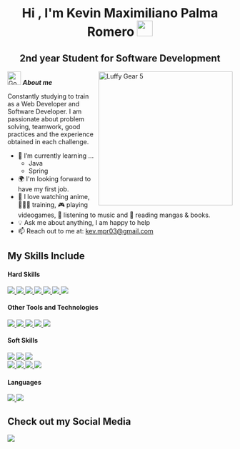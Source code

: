 <h1 align="center"><b>Hi , I'm Kevin Maximiliano Palma Romero </b><img src="https://media.giphy.com/media/hvRJCLFzcasrR4ia7z/giphy.gif" width="35"></h1>
<h2 align="center"><b>2nd year Student for Software Development</b></h2>
<!--  -->
<img align="right" width=300px alt="Luffy Gear 5" src="https://media.tenor.com/lO6HqZ3I2dIAAAAi/e.gif" />

<img src="https://media.tenor.com/z5_M1QreKEcAAAAi/gon-gon-laughing.gif" width="30px" alt="Gon laughing">&nbsp;***About me***

Constantly studying to train as a Web Developer and Software Developer. I am passionate about problem solving, teamwork, good practices and the experience obtained in each challenge.

- 🌱 I’m currently learning ...
  - Java
  - Spring
- 🌍 I'm looking forward to have my first job.
- 🧡 I love watching anime, 🏋🏽‍♂️ training, 🎮 playing videogames, 🎵 listening to music and 📖 reading mangas & books.
- 💡 Ask me about anything, I am happy to help<br>
- 📫 Reach out to me at: <a href="mailto:kev.mpr03@gmail.com">kev.mpr03@gmail.com</a>

## My Skills Include

<h4> Hard Skills </h4>
<span> 
  <a href="https://developer.mozilla.org/en-US/docs/Web/HTML">
    <img src="https://img.shields.io/badge/HTML5-E34F26?style=for-the-badge&logo=html5&logoColor=white">
  </a>
  <a href="https://developer.mozilla.org/en-US/docs/Web/CSS">
    <img src="https://img.shields.io/badge/CSS3-1572B6?style=for-the-badge&logo=css3&logoColor=white">
  </a>
  <a href="https://tailwindcss.com">
    <img src="https://img.shields.io/badge/Tailwind CSS-06B6D4?style=for-the-badge&logo=tailwindcss&logoColor=white">
  </a>
  <a href="https://developer.mozilla.org/en-US/docs/Web/JavaScript">
    <img src="https://img.shields.io/badge/JavaScript-F7DF1E?style=for-the-badge&logo=javascript&logoColor=black">
  </a>
  <a href="https://docs.oracle.com/en/java/javase/17/docs/api//">
    <img src="https://img.shields.io/badge/Java-ED8B00?style=for-the-badge&logo=coffeescript&logoColor=white">
  </a>
  <a href="https://learn.microsoft.com/en-gb/dotnet/csharp/">
    <img src="https://img.shields.io/badge/C%23-A178DB?style=for-the-badge&logo=C&logoColor=white">
  </a>
  <a href="https://www.mysql.com">
    <img src="https://img.shields.io/badge/MySQL-4479A1?style=for-the-badge&logo=mysql&logoColor=white">
  </a>
</span>


<h4> Other Tools and Technologies </h4>
<span>
  <a href="https://git-scm.com">
    <img src="https://img.shields.io/badge/Git-F05032?style=for-the-badge&logo=git&logoColor=white">
  </a>
  <a href="https://github.com">
    <img src="https://img.shields.io/badge/Github-181717?style=for-the-badge&logo=github&logoColor=white">
  </a>
  <a href="www.notion.so">
    <img src="https://img.shields.io/badge/Notion-181717?style=for-the-badge&logo=notion&logoColor=white">
  </a>
  <a href="https://www.atlassian.com/software/jira?campaign=18442480203&adgroup=140479881486&targetid=aud-1927178452745:kwd-855725830&matchtype=e&network=g&device=c&device_model=&creative=697046809145&keyword=jira&placement=&target=&ds_eid=700000001558501&ds_e1=GOOGLE&gad_source=1&gclid=CjwKCAjwjsi4BhB5EiwAFAL0YARCDGSvIso1TWJOa4W7As1H_D98KppbrsMOc1Y9ySDUzeS1EtiZTBoC2LwQAvD_BwE">
    <img src="https://img.shields.io/badge/jira-0052CC?style=for-the-badge&logo=jira&logoColor=white">
  </a>
  <a href="https://trello.com/es">
    <img src="https://img.shields.io/badge/Trello-0052CC?style=for-the-badge&logo=Trello&logoColor=white">
  </a> 
</span>


<h4> Soft Skills </h4>
<span>
  <a href="https://www.linkedin.com/in/kevin-m-palma-r/">
    <img src="https://img.shields.io/badge/Teamwork-F453C4?style=for-the-badge&logo=trilium&logoColor=white">
  </a>
  <a href="https://www.linkedin.com/in/kevin-m-palma-r/">
    <img src="https://img.shields.io/badge/Planning and time management-E57CD8?style=for-the-badge&logo=trilium&logoColor=white">
  </a>
  <a href="https://www.linkedin.com/in/kevin-m-palma-r/">
    <img src="https://img.shields.io/badge/Communication and active listening-F453C4?style=for-the-badge&logo=trilium&logoColor=white">
  </a><br>
  <a href="https://www.linkedin.com/in/kevin-m-palma-r/">
    <img src="https://img.shields.io/badge/Critical thinking-E57CD8?style=for-the-badge&logo=trilium&logoColor=white"> 
  </a>
  <a href="https://www.linkedin.com/in/kevin-m-palma-r/">
    <img src="https://img.shields.io/badge/Professional ethics-F453C4?style=for-the-badge&logo=trilium&logoColor=white">
  </a>
  <a href="https://www.linkedin.com/in/kevin-m-palma-r/">
    <img src="https://img.shields.io/badge/Negotiation-E57CD8?style=for-the-badge&logo=trilium&logoColor=white">
  </a>
  <a href="https://www.linkedin.com/in/kevin-m-palma-r/">
    <img src="https://img.shields.io/badge/Adaptability-F453C4?style=for-the-badge&logo=trilium&logoColor=white">
  </a> 
</span>


<h4> Languages </h3>
<span>
  <a href="https://cert.efset.org/en/Sd4LCm">
    <img src="https://img.shields.io/badge/Spanish (Native)-4285F4?style=for-the-badge&logo=googletranslate&logoColor=white">
  </a>
  
  <a href="https://cert.efset.org/en/Sd4LCm">
    <img src="https://img.shields.io/badge/English (Intermediate)-4285F4?style=for-the-badge&logo=googletranslate&logoColor=white">
  </a>  
</span>

## Check out my Social Media

<a href= "https://www.linkedin.com/in/kevin-m-palma-r/">
    <img src="https://img.shields.io/badge/linkedin-0A66C2?style=for-the-badge&logo=linux&logoColor=white">
</a>
